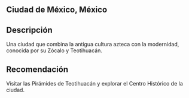 ## Ciudad de México, México

## Descripción
Una ciudad que combina la antigua cultura azteca con la modernidad, conocida por su Zócalo y Teotihuacán.

## Recomendación
Visitar las Pirámides de Teotihuacán y explorar el Centro Histórico de la ciudad.